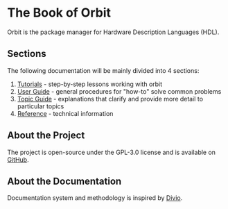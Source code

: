 # The Book of Orbit

Orbit is the package manager for Hardware Description Languages (HDL).

## Sections
The following documentation will be mainly divided into 4 sections:
1. [Tutorials](./2_tutorials/0_tutorials.md) - step-by-step lessons working with orbit
2. [User Guide](./3_user/0_user.md) - general procedures for "how-to" solve common problems
3. [Topic Guide](./4_topic/0_topic.md) - explanations that clarify and provide more detail to particular topics
4. [Reference](./reference/0_reference.md) - technical information

## About the Project
The project is open-source under the GPL-3.0 license and is available on [GitHub](https://github.com/c-rus/orbit).

## About the Documentation
Documentation system and methodology is inspired by [Divio](https://documentation.divio.com).
